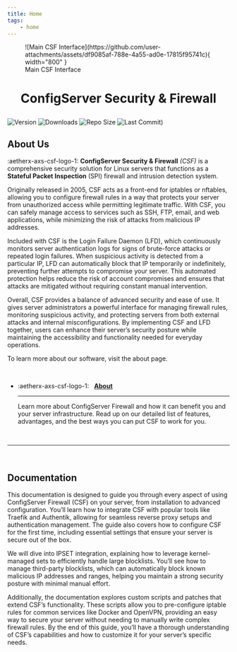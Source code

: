 ```yaml
---
title: Home
tags:
    - home
---
```


<figure markdown="span">
    ![Main CSF Interface](https://github.com/user-attachments/assets/df9085af-788e-4a55-ad0e-17815f95741c){ width="800" }
    <figcaption>Main CSF Interface</figcaption>
</figure>

<h1 align="center">

<b>ConfigServer Security & Firewall</b>

</h1>

<p align="center" markdown="1">

![Version](https://img.shields.io/github/v/tag/Aetherinox/csf-firewall?logo=GitHub&label=version&color=ba5225)
![Downloads](https://img.shields.io/github/downloads/Aetherinox/csf-firewall/total)
![Repo Size](https://img.shields.io/github/repo-size/Aetherinox/csf-firewall?label=size&color=59702a)
![Last Commit)](https://img.shields.io/github/last-commit/Aetherinox/csf-firewall?color=b43bcc)

</p>

## About Us

:aetherx-axs-csf-logo-1: **ConfigServer Security & Firewall** _(CSF)_ is a comprehensive security solution for Linux servers that functions as a **Stateful Packet Inspection** (SPI) firewall and intrusion detection system. 

Originally released in 2005, CSF acts as a front-end for iptables or nftables, allowing you to configure firewall rules in a way that protects your server from unauthorized access while permitting legitimate traffic. With CSF, you can safely manage access to services such as SSH, FTP, email, and web applications, while minimizing the risk of attacks from malicious IP addresses.

Included with CSF is the Login Failure Daemon (LFD), which continuously monitors server authentication logs for signs of brute-force attacks or repeated login failures. When suspicious activity is detected from a particular IP, LFD can automatically block that IP temporarily or indefinitely, preventing further attempts to compromise your server. This automated protection helps reduce the risk of account compromises and ensures that attacks are mitigated without requiring constant manual intervention.

Overall, CSF provides a balance of advanced security and ease of use. It gives server administrators a powerful interface for managing firewall rules, monitoring suspicious activity, and protecting servers from both external attacks and internal misconfigurations. By implementing CSF and LFD together, users can enhance their server’s security posture while maintaining the accessibility and functionality needed for everyday operations.

To learn more about our software, visit the about page.

<br />

<div class="grid cards" markdown>

-   :aetherx-axs-csf-logo-1: &nbsp; __[About](about/csf.md)__

    ---

    Learn more about ConfigServer Firewall and how it can benefit you and your server infrastructure. Read up on our detailed list of features, advantages, and the best ways you can put CSF to work for you.

</div>

<br />

---

<br />

## Documentation

This documentation is designed to guide you through every aspect of using ConfigServer Firewall (CSF) on your server, from installation to advanced configuration. You’ll learn how to integrate CSF with popular tools like Traefik and Authentik, allowing for seamless reverse proxy setups and authentication management. The guide also covers how to configure CSF for the first time, including essential settings that ensure your server is secure out of the box.

We will dive into IPSET integration, explaining how to leverage kernel-managed sets to efficiently handle large blocklists. You’ll see how to manage third-party blocklists, which can automatically block known malicious IP addresses and ranges, helping you maintain a strong security posture with minimal manual effort.

Additionally, the documentation explores custom scripts and patches that extend CSF’s functionality. These scripts allow you to pre-configure iptable rules for common services like Docker and OpenVPN, providing an easy way to secure your server without needing to manually write complex firewall rules. By the end of this guide, you’ll have a thorough understanding of CSF’s capabilities and how to customize it for your server’s specific needs.

<br />
<br />
